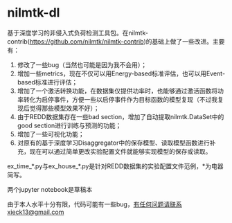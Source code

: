 # nilmtk-dl
基于深度学习的非侵入式负荷检测工具包。在nilmtk-contrib(https://github.com/nilmtk/nilmtk-contrib)的基础上做了一些改进。主要有：
1. 修改了一些bug（当然也可能是因为我不会用）；
2. 增加一些metrics，现在不仅可以用Energy-based标准评估，也可以用Event-based标准进行评估；
3. 增加了一个激活转换功能，在数据集仅提供功率时，也能够通过激活函数将功率转化为启停事件，方便一些以启停事件作为目标函数的模型复现（不过我复现后觉得那些模型效果不好）；
4. 由于REDD数据集存在一些bad section，增加了自动提取nilmtk.DataSet中的good section进行训练与预测的功能；
5. 增加了一些可视化功能；
6. 对原有的基于深度学习Disaggregator中的保存模型、读取模型函数进行补充，现在可以通过简单更改实验配置文件就能够实现模型的保存或读取。

ex_time_\*.py与ex_house_\*.py是针对REDD数据集的实验配置文件范例，\*为电器简写。

两个jupyter notebook是草稿本

由于本人水平十分有限，代码可能有一些bug，有任何问题请联系xieck13@gmail.com
